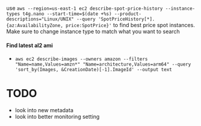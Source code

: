 use `aws --region=us-east-1 ec2 describe-spot-price-history --instance-types t4g.nano --start-time=$(date +%s) --product-descriptions="Linux/UNIX" --query 'SpotPriceHistory[*].{az:AvailabilityZone, price:SpotPrice}'` to find best price spot instances. Make sure to change instance type to match what you want to search


#### Find latest al2 ami
- `aws ec2 describe-images --owners amazon --filters "Name=name,Values=amzn*" "Name=architecture,Values=arm64" --query 'sort_by(Images, &CreationDate)[-1].ImageId' --output text`


# TODO
- look into new metadata
- look into better monitoring setting